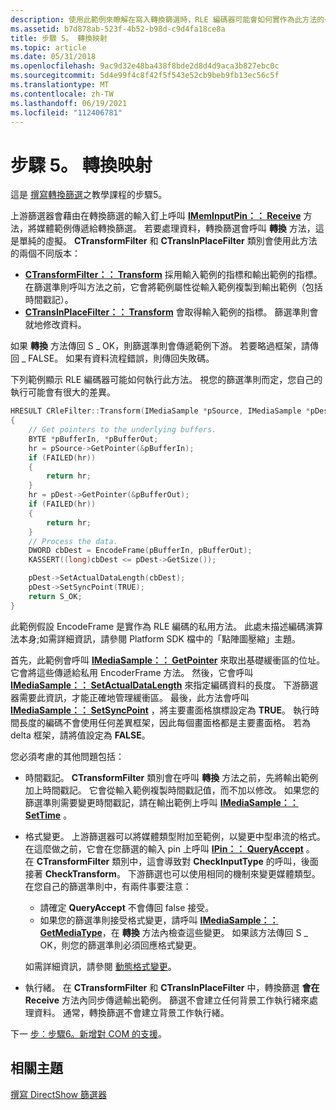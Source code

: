 ```yaml
---
description: 使用此範例來瞭解在寫入轉換篩選時，RLE 編碼器可能會如何實作為此方法的一部分。
ms.assetid: b7d878ab-523f-4b52-b98d-c9d4fa18ce8a
title: 步驟 5。 轉換映射
ms.topic: article
ms.date: 05/31/2018
ms.openlocfilehash: 9ac9d32e48ba438f8bde2d8d4d9aca3b827ebc0c
ms.sourcegitcommit: 5d4e99f4c8f42f5f543e52cb9beb9fb13ec56c5f
ms.translationtype: MT
ms.contentlocale: zh-TW
ms.lasthandoff: 06/19/2021
ms.locfileid: "112406781"
---
```

# <a name="step-5-transform-the-image"></a>步驟 5。 轉換映射

這是 [撰寫轉換篩選](writing-transform-filters.md)之教學課程的步驟5。

上游篩選器會藉由在轉換篩選的輸入釘上呼叫 [**IMemInputPin：： Receive**](/windows/desktop/api/Strmif/nf-strmif-imeminputpin-receive) 方法，將媒體範例傳遞給轉換篩選。 若要處理資料，轉換篩選會呼叫 **轉換** 方法，這是單純的虛擬。 **CTransformFilter** 和 **CTransInPlaceFilter** 類別會使用此方法的兩個不同版本：

-   [**CTransformFilter：： Transform**](ctransformfilter-transform.md) 採用輸入範例的指標和輸出範例的指標。 在篩選準則呼叫方法之前，它會將範例屬性從輸入範例複製到輸出範例（包括時間戳記）。
-   [**CTransInPlaceFilter：： Transform**](ctransinplacefilter-transform.md) 會取得輸入範例的指標。 篩選準則會就地修改資料。

如果 **轉換** 方法傳回 S \_ OK，則篩選準則會傳遞範例下游。 若要略過框架，請傳回 \_ FALSE。 如果有資料流程錯誤，則傳回失敗碼。

下列範例顯示 RLE 編碼器可能如何執行此方法。 視您的篩選準則而定，您自己的執行可能會有很大的差異。


```C++
HRESULT CRleFilter::Transform(IMediaSample *pSource, IMediaSample *pDest)
{
    // Get pointers to the underlying buffers.
    BYTE *pBufferIn, *pBufferOut;
    hr = pSource->GetPointer(&pBufferIn);
    if (FAILED(hr))
    {
        return hr;
    }
    hr = pDest->GetPointer(&pBufferOut);
    if (FAILED(hr))
    {
        return hr;
    }
    // Process the data.
    DWORD cbDest = EncodeFrame(pBufferIn, pBufferOut);
    KASSERT((long)cbDest <= pDest->GetSize());

    pDest->SetActualDataLength(cbDest);
    pDest->SetSyncPoint(TRUE);
    return S_OK;
}
```



此範例假設 EncodeFrame 是實作為 RLE 編碼的私用方法。 此處未描述編碼演算法本身;如需詳細資訊，請參閱 Platform SDK 檔中的「點陣圖壓縮」主題。

首先，此範例會呼叫 [**IMediaSample：： GetPointer**](/windows/desktop/api/Strmif/nf-strmif-imediasample-getpointer) 來取出基礎緩衝區的位址。 它會將這些傳遞給私用 EncoderFrame 方法。 然後，它會呼叫 [**IMediaSample：： SetActualDataLength**](/windows/desktop/api/Strmif/nf-strmif-imediasample-setactualdatalength) 來指定編碼資料的長度。 下游篩選器需要此資訊，才能正確地管理緩衝區。 最後，此方法會呼叫 [**IMediaSample：： SetSyncPoint**](/windows/desktop/api/Strmif/nf-strmif-imediasample-setsyncpoint) ，將主要畫面格旗標設定為 **TRUE**。 執行時間長度的編碼不會使用任何差異框架，因此每個畫面格都是主要畫面格。 若為 delta 框架，請將值設定為 **FALSE**。

您必須考慮的其他問題包括：

-   時間戳記。 **CTransformFilter** 類別會在呼叫 **轉換** 方法之前，先將輸出範例加上時間戳記。 它會從輸入範例複製時間戳記值，而不加以修改。 如果您的篩選準則需要變更時間戳記，請在輸出範例上呼叫 [**IMediaSample：： SetTime**](/windows/desktop/api/Strmif/nf-strmif-imediasample-settime) 。
-   格式變更。 上游篩選器可以將媒體類型附加至範例，以變更中型串流的格式。 在這麼做之前，它會在您篩選的輸入 pin 上呼叫 [**IPin：： QueryAccept**](/windows/desktop/api/Strmif/nf-strmif-ipin-queryaccept) 。 在 **CTransformFilter** 類別中，這會導致對 **CheckInputType** 的呼叫，後面接著 **CheckTransform**。 下游篩選也可以使用相同的機制來變更媒體類型。 在您自己的篩選準則中，有兩件事要注意：

    -   請確定 **QueryAccept** 不會傳回 false 接受。
    -   如果您的篩選準則接受格式變更，請呼叫 [**IMediaSample：： GetMediaType**](/windows/desktop/api/Strmif/nf-strmif-imediasample-getmediatype)，在 **轉換** 方法內檢查這些變更。 如果該方法傳回 S \_ OK，則您的篩選準則必須回應格式變更。

    如需詳細資訊，請參閱 [動態格式變更](dynamic-format-changes.md)。

-   執行緒。 在 **CTransformFilter** 和 **CTransInPlaceFilter** 中，轉換篩選 **會在 Receive** 方法內同步傳遞輸出範例。 篩選不會建立任何背景工作執行緒來處理資料。 通常，轉換篩選不會建立背景工作執行緒。

下一 [步：步驟6。新增對 COM 的支援](step-6--add-support-for-com.md)。

## <a name="related-topics"></a>相關主題

<dl> <dt>

[撰寫 DirectShow 篩選器](writing-directshow-filters.md)
</dt> </dl>

 

 



